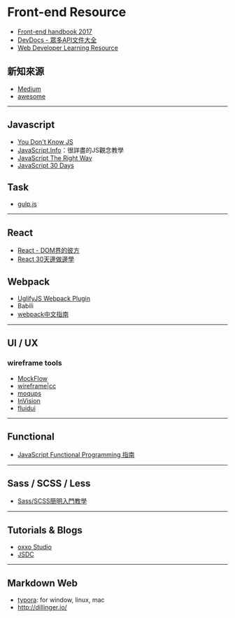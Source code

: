 # Front-end Resource
* [Front-end handbook 2017](https://frontendmasters.com/books/front-end-handbook/2017/)
* [DevDocs - 眾多API文件大全](http://devdocs.io/)
* [Web Developer Learning Resource](https://www.gitbook.com/book/kejyuntw/web-developer-learning-resource/details)


## 新知來源

* [Medium]()
* [awesome](https://github.com/sindresorhus/awesome)

-----

## Javascript
* [You Don't Know JS](https://github.com/getify/You-Dont-Know-JS)
* [JavaScript.Info](https://javascript.info/)：很詳盡的JS觀念教學
* [JavaScript The Right Way](http://jstherightway.org/)
* [JavaScript 30 Days](https://javascript30.com/)

## Task
* [gulp.js](https://github.com/gulpjs/gulp/tree/master/docs)

-----

## React
* [React - DOM界的彼方](http://ithelp.ithome.com.tw/users/20103131/ironman/1012)
* [React 30天邊做邊學](http://ithelp.ithome.com.tw/users/20059915/ironman/845)

## Webpack
* [UglifyJS Webpack Plugin](https://github.com/webpack-contrib/uglifyjs-webpack-plugin)
* Babili
* [webpack中文指南](http://zhaoda.net/webpack-handbook/index.html)

-----

## UI / UX
### wireframe tools
* [MockFlow](https://mockflow.com/)
* [wireframe|cc](https://wireframe.cc/)
* [moqups](https://moqups.com/)
* [InVision](https://www.invisionapp.com/)
* [fluidui](https://www.fluidui.com/)

-----

## Functional 
* [JavaScript Functional Programming 指南](https://www.gitbook.com/book/jigsawye/mostly-adequate-guide/details)

-----

## Sass / SCSS / Less
* [Sass/SCSS簡明入門教學](http://blog.kdchang.cc/2016/10/11/sass-scss-tutorial-introduction/)


-----

## Tutorials & Blogs
* [oxxo Studio](http://www.oxxostudio.tw/)
* [JSDC](http://blog.jsdc.tw/)

-----

## Markdown Web
* [typora](https://typora.io/): for window, linux, mac
* http://dillinger.io/